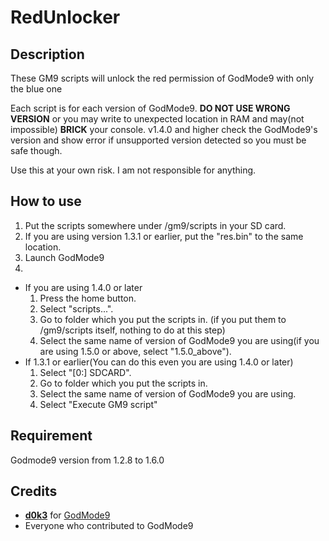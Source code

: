 # RedUnlocker
## Description
These GM9 scripts will unlock the red permission of GodMode9 with only the blue one

Each script is for each version of GodMode9. __DO NOT USE WRONG VERSION__ or you may write to unexpected location in RAM and may(not impossible) **BRICK** your console.
v1.4.0 and higher check the GodMode9's version and show error if unsupported version detected so you must be safe though.

Use this at your own risk. I am not responsible for anything.

## How to use
1) Put the scripts somewhere under /gm9/scripts in your SD card.
2) If you are using version 1.3.1 or earlier, put the "res.bin" to the same location.
3) Launch GodMode9
4)
- If you are using 1.4.0 or later
    1) Press the home button.
    2) Select "scripts...".
    3) Go to folder which you put the scripts in. (if you put them to /gm9/scripts itself, nothing to do at this step)
    4) Select the same name of version of GodMode9 you are using(if you are using 1.5.0 or above, select "1.5.0_above").
- If 1.3.1 or earlier(You can do this even you are using 1.4.0 or later)
    1) Select "[0:] SDCARD".
    2) Go to folder which you put the scripts in.
    3) Select the same name of version of GodMode9 you are using.
    4) Select "Execute GM9 script"

## Requirement
Godmode9 version from 1.2.8 to 1.6.0

## Credits
- [__d0k3__](https://github.com/d0k3) for [GodMode9](https://github.com/d0k3/GodMode9)
- Everyone who contributed to GodMode9
